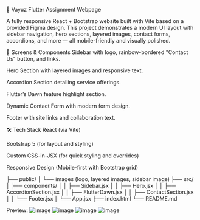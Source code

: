🚀 Vayuz Flutter Assignment Webpage

A fully responsive React + Bootstrap website built with Vite based on a provided Figma design. This project demonstrates a modern UI layout with sidebar navigation, hero sections, layered images, contact forms, accordions, and more — all mobile-friendly and visually polished.

📸 Screens & Components
Sidebar with logo, rainbow-bordered "Contact Us" button, and links.

Hero Section with layered images and responsive text.

Accordion Section detailing service offerings.

Flutter’s Dawn feature highlight section.

Dynamic Contact Form with modern form design.

Footer with site links and collaboration text.

🛠 Tech Stack
React (via Vite)

Bootstrap 5 (for layout and styling)

Custom CSS-in-JSX (for quick styling and overrides)

Responsive Design (Mobile-first with Bootstrap grid)

├── public/
│   └── images (logo, layered images, sidebar image)
├── src/
│   ├── components/
│   │   ├── Sidebar.jsx
│   │   ├── Hero.jsx
│   │   ├── AccordionSection.jsx
│   │   ├── FlutterDawn.jsx
│   │   ├── ContactSection.jsx
│   │   └── Footer.jsx
│   └── App.jsx
├── index.html
└── README.md


Preview:
![image](https://github.com/user-attachments/assets/6fb33298-115c-4189-8b8e-b6050a097409)
![image](https://github.com/user-attachments/assets/da4fae6a-04f7-4b4e-8c93-ff52e3820a65)
![image](https://github.com/user-attachments/assets/68ac55cc-8972-4b07-bcde-a06eca5886c6)
![image](https://github.com/user-attachments/assets/23863d8b-33eb-4f5e-9353-524ae737910c)



